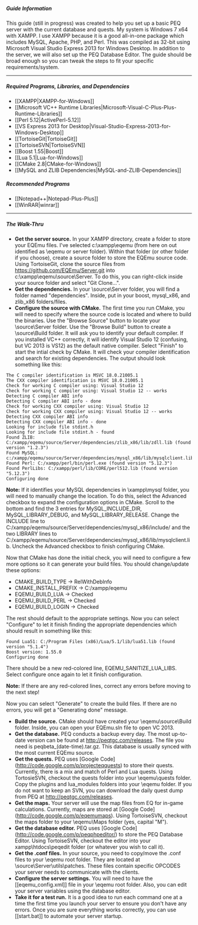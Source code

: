 ##### Guide Information
This guide (still in progress) was created to help you set up a basic PEQ server with the current database and quests. My system is Windows 7 x64 with XAMPP. I use XAMPP because it is a good all-in-one package which includes MySQL, Apache, PHP, and Perl. This was compiled as 32-bit using Microsoft Visual Studio Express 2013 for Windows Desktop. In addition to the server, we will also set up the PEQ Database Editor. The guide should be broad enough so you can tweak the steps to fit your specific requirements/system.

***

##### Required Programs, Libraries, and Dependencies
* [[XAMPP|XAMPP-for-Windows]]
* [[Microsoft VC++ Runtime Libraries|Microsoft-Visual-C-Plus-Plus-Runtime-Libraries]]
* [[Perl 5.12|ActivePerl-5.12]]
* [[VS Express 2013 for Desktop|Visual-Studio-Express-2013-for-Windows-Desktop]]
* [[TortoiseGit|TortoiseGit]]
* [[TortoiseSVN|TortoiseSVN]]
* [[Boost 1.55|Boost]]
* [[Lua 5.1|Lua-for-Windows]]
* [[CMake 2.8|CMake-for-Windows]]
* [[MySQL and ZLIB Dependencies|MySQL-and-ZLIB-Dependencies]]

##### Recommended Programs
* [[Notepad++|Notepad-Plus-Plus]]
* [[WinRAR|winrar]]

***

##### The Walk-Thru
* **Get the server source.** In your XAMPP directory, create a folder to store your EQEmu files. I've selected c:\xampp\eqemu (from here on out identified as \eqemu or server folder). Within that folder (or other folder if you choose), create a source folder to store the EQEmu source code. Using TortoiseGit, clone the source files from https://github.com/EQEmu/Server.git into c:\xampp\eqemu\source\Server\. To do this, you can right-click inside your source folder and select "Git Clone...".
* **Get the dependencies.** In your \source\Server folder, you will find a folder named "dependencies". Inside, put in your boost, mysql_x86, and zlib_x86 folders/files.
* **Configure the source with CMake.** The first time you run CMake, you will need to specify where the source code is located and where to build the binaries. Use the "Browse Source" button to locate your \source\Server folder. Use the "Browse Build" button to create a \source\Build folder. It will ask you to identify your default compiler. If you installed VC++ correctly, it will identify Visual Studio 12 (confusing, but VC 2013 is VS12) as the default native compiler. Select "Finish" to start the intial check by CMake. It will check your compiler identification and search for existing dependencies. The output should look something like this:
```
The C compiler identification is MSVC 18.0.21005.1
The CXX compiler identification is MSVC 18.0.21005.1
Check for working C compiler using: Visual Studio 12
Check for working C compiler using: Visual Studio 12 -- works
Detecting C compiler ABI info
Detecting C compiler ABI info - done
Check for working CXX compiler using: Visual Studio 12
Check for working CXX compiler using: Visual Studio 12 -- works
Detecting CXX compiler ABI info
Detecting CXX compiler ABI info - done
Looking for include file stdint.h
Looking for include file stdint.h - found
Found ZLIB: C:/xampp/eqemu/source/Server/dependencies/zlib_x86/lib/zdll.lib (found version "1.2.3") 
Found MySQL: c:/xampp/eqemu/source/Server/dependencies/mysql_x86/lib/mysqlclient.lib  
Found Perl: C:/xampp/perl/bin/perl.exe (found version "5.12.3") 
Found PerlLibs: C:/xampp/perl/lib/CORE/perl512.lib (found version "5.12.3") 
Configuring done
```
**Note:** If it identifies your MySQL dependencies in \xampp\mysql folder, you will need to manually change the location. To do this, select the Advanced checkbox to expand the configuration options in CMake. Scroll to the bottom and find the 3 entries for MySQL_INCLUDE_DIR, MySQL_LIBRARY_DEBUG, and MySQL_LIBRARY_RELEASE. Change the INCLUDE line to C:/xampp/eqemu/source/Server/dependencies/mysql_x86/include/ and the two LIBRARY lines to C:/xampp/eqemu/source/Server/dependencies/mysql_x86/lib/mysqlclient.lib. Uncheck the Advanced checkbox to finish configuring CMake.

  Now that CMake has done the initial check, you will need to configure a few more options so it can generate your build files. You should change/update these options:
  * CMAKE_BUILD_TYPE -> RelWithDebInfo
  * CMAKE_INSTALL_PREFIX -> C:/xampp/eqemu
  * EQEMU_BUILD_LUA -> Checked
  * EQEMU_BUILD_PERL -> Checked
  * EQEMU_BUILD_LOGIN -> Checked

  The rest should default to the appropriate settings. Now you can select "Configure" to let it finish finding the appropriate dependencies which should result in something like this:
```
Found Lua51: C:/Program Files (x86)/Lua/5.1/lib/lua51.lib (found version "5.1.4") 
Boost version: 1.55.0
Configuring done
```
  There should be a new red-colored line, EQEMU_SANITIZE_LUA_LIBS. Select configure once again to let it finish configuration.

  **Note:** If there are any red-colored lines, correct any errors before moving to the next step!

  Now you can select "Generate" to create the build files. If there are no errors, you will get a "Generating done" message.

* **Build the source.** CMake should have created your \eqemu\source\Build folder. Inside, you can open your EQEmu.sln file to open VC 2013.
* **Get the database.** PEQ conducts a backup every day. The most up-to-date version can be found at http://peqtgc.com/releases. The file you need is peqbeta_(date-time).tar.gz. This database is usually synced with the most current EQEmu source.
* **Get the quests.** PEQ uses [Google Code] (http://code.google.com/p/projecteqquests) to store their quests. Currently, there is a mix and match of Perl and Lua quests. Using TortosieSVN, checkout the quests folder into your \eqemu\quests folder. Copy the plugins and lua_modules folders into your \eqemu folder. If you do not want to keep an SVN, you can download the daily quest dump from PEQ at http://peqtgc.com/releases.
* **Get the maps.** Your server will use the map files from EQ for in-game calculations. Currently, maps are stored at [Google Code] (http://code.google.com/p/eqemumaps). Using TortoiseSVN, checkout the maps folder to your \eqemu\Maps folder (yes, capital "M").
* **Get the database editor.** PEQ uses [Google Code] (http://code.google.com/p/peqphpeditor/) to store the PEQ Database Editor. Using TortoiseSVN, checkout the editor into your xampp\htdocs\peqedit folder (or whatever you wish to call it).
* **Get the .conf files.** In your source, you need to copy/move the .conf files to your \eqemu root folder. They are located at \source\Server\utils\patches. These files contain specific OPCODES your server needs to communicate with the clients.
* **Configure the server settings.** You will need to have the [[eqemu_config.xml]] file in your \eqemu root folder. Also, you can edit your server variables using the database editor.
* **Take it for a test run.** It is a good idea to run each command one at a time the first time you launch your server to ensure you don't have any errors. Once you are sure everything works correctly, you can use [[start.bat]] to automate your server startup.